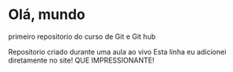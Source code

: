 # Olá, mundo
 primeiro repositorio do curso de Git e Git hub

 Repositorio criado durante uma aula ao vivo
 Esta linha eu adicionei diretamente no site! QUE IMPRESSIONANTE!
